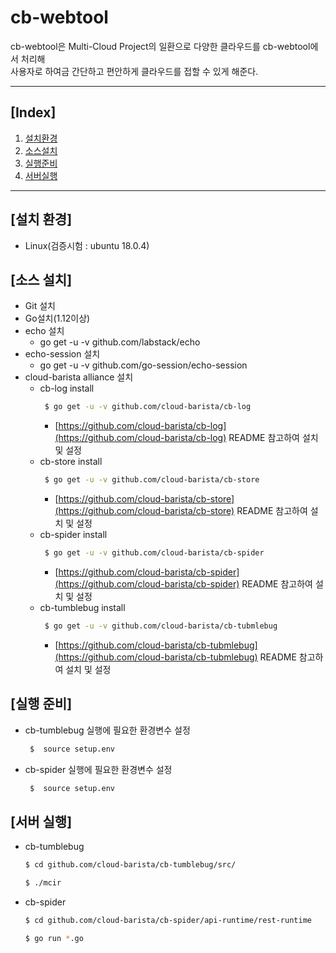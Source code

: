 cb-webtool
==========
cb-webtool은 Multi-Cloud Project의 일환으로 다양한 클라우드를 cb-webtool에서 처리해 <br>
사용자로 하여금 간단하고 편안하게 클라우드를 접할 수 있게 해준다.
***
## [Index]
1. [설치환경](#설치-환경)
2. [소스설치](#소스-설치)
3. [실행준비](#실행-준비)
4. [서버실행](#서버-실행)
***
## [설치 환경]
 - Linux(검증시험 : ubuntu 18.0.4)

## [소스 설치]
 - Git 설치
 - Go설치(1.12이상)
 - echo 설치
    - go get -u -v github.com/labstack/echo
 - echo-session 설치
    - go get -u -v github.com/go-session/echo-session
 - cloud-barista alliance 설치
    - cb-log install
        ````bash
         $ go get -u -v github.com/cloud-barista/cb-log
         ````
        - [https://github.com/cloud-barista/cb-log](https://github.com/cloud-barista/cb-log) README 참고하여 설치 및 설정
    - cb-store install
        ````bash
         $ go get -u -v github.com/cloud-barista/cb-store
         ````
        - [https://github.com/cloud-barista/cb-store](https://github.com/cloud-barista/cb-store) README 참고하여 설치 및 설정
    - cb-spider install
        ````bash
         $ go get -u -v github.com/cloud-barista/cb-spider
         ````
        - [https://github.com/cloud-barista/cb-spider](https://github.com/cloud-barista/cb-spider) README 참고하여 설치 및 설정
    - cb-tumblebug install
        ````bash
         $ go get -u -v github.com/cloud-barista/cb-tubmlebug
         ````
        - [https://github.com/cloud-barista/cb-tubmlebug](https://github.com/cloud-barista/cb-tubmlebug) README 참고하여 설치 및 설정

## [실행 준비]

   - cb-tumblebug 실행에 필요한 환경변수 설정
       
       ````bash
        $  source setup.env
        ````
   
   - cb-spider 실행에 필요한 환경변수 설정
       
       ````bash
        $  source setup.env
        ````
        
## [서버 실행]

   - cb-tumblebug
    
      ````bash
      $ cd github.com/cloud-barista/cb-tumblebug/src/
      ````
    
      ````bash
      $ ./mcir
      ````
    
   - cb-spider
    
       ````bash
       $ cd github.com/cloud-barista/cb-spider/api-runtime/rest-runtime
       ````
    
       ````bash
       $ go run *.go
       ````
